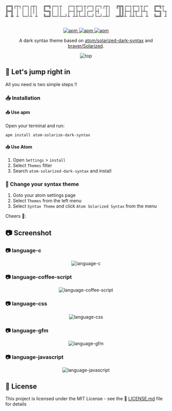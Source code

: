 <pre><p align="center">
╔═╗┌┬┐┌─┐┌┬┐  ╔═╗┌─┐┬  ┌─┐┬─┐┬┌─┐┌─┐┌┬┐  ╔╦╗┌─┐┬─┐┬┌─  ╔═╗┬ ┬┌┐┌┌┬┐┌─┐─┐ ┬
╠═╣ │ │ ││││  ╚═╗│ ││  ├─┤├┬┘│┌─┘├┤  ││   ║║├─┤├┬┘├┴┐  ╚═╗└┬┘│││ │ ├─┤┌┴┬┘
╩ ╩ ┴ └─┘┴ ┴  ╚═╝└─┘┴─┘┴ ┴┴└─┴└─┘└─┘─┴┘  ═╩╝┴ ┴┴└─┴ ┴  ╚═╝ ┴ ┘└┘ ┴ ┴ ┴┴ └─</p></pre>

<p align="center">
  <a href="https://atom.io/themes/atom-solarized-dark-syntax">
    <img src="https://img.shields.io/apm/v/atom-solarized-dark-syntax.svg?style=flat-square" alt="apm">
  </a>
  <a href="https://atom.io/themes/atom-solarized-dark-syntax">
    <img src="https://img.shields.io/apm/dm/atom-solarized-dark-syntax.svg?style=flat-square"  alt="apm"/>
  </a>
  <a href="https://github.com/ooJerryLeeoo/atom-solarized-dark-syntax/blob/master/LICENSE.md">
    <img src="https://img.shields.io/apm/l/atom-solarized-dark-syntax.svg?style=flat-square"  alt="apm"/>
  </a>
</p>

<p align="center">
  A dark syntax theme based on <a href="https://github.com/atom/solarized-dark-syntax">atom/solarized-dark-syntax</a> and <a href="https://github.com/braver/Solarized">braver/Solarized</a>.
</p>

<p align="center">
  <img src="https://raw.githubusercontent.com/ooJerryLeeoo/atom-solarized-dark-syntax/master/assets/top.png" alt="top">
</p>

## :checkered_flag: Let's jump right in

All you need is two simple steps !!

### :inbox_tray: Installation

#### :inbox_tray: Use apm

Open your terminal and run:

```shell
apm install atom-solarize-dark-syntax
```

#### :inbox_tray: Use Atom

1.  Open `Settings` > `install`
2.  Select `Themes` filter
3.  Search `atom-solarized-dark-syntax` and install

### :tshirt: Change your syntax theme

1.  Goto your atom settings page
2.  Select `Themes` from the left menu
3.  Select `Syntax Theme` and click `Atom Solarized Syntax` from the menu

Cheers ​:beers::​

## :camera: Screenshot

### :camera: language-c

<p align="center">
  <img src="https://raw.githubusercontent.com/ooJerryLeeoo/atom-solarized-dark-syntax/master/assets/language-c.png" alt="language-c">
</p>

### :camera: language-coffee-script

<p align="center">
  <img src="https://raw.githubusercontent.com/ooJerryLeeoo/atom-solarized-dark-syntax/master/assets/language-coffee-script.png" alt="language-coffee-script">
</p>

### :camera: language-css

<p align="center">
  <img src="https://raw.githubusercontent.com/ooJerryLeeoo/atom-solarized-dark-syntax/master/assets/language-css.png" alt="language-css">
</p>

### :camera: language-gfm

<p align="center">
  <img src="https://raw.githubusercontent.com/ooJerryLeeoo/atom-solarized-dark-syntax/master/assets/language-gfm.png" alt="language-gfm">
</p>

### :camera: language-javascript

<p align="center">
  <img src="https://raw.githubusercontent.com/ooJerryLeeoo/atom-solarized-dark-syntax/master/assets/language-javascript.png" alt="language-javascript">
</p>

## :page_facing_up: License

This project is licensed under the MIT License - see the :page_facing_up: [LICENSE.md](LICENSE.md) file for details

